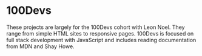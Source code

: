 # 100Devs
These projects are largely for the 100Devs cohort with Leon Noel. 
They range from simple HTML sites to responsive pages.
100Devs is focused on full stack development with JavaScript and includes reading documentation from MDN and Shay Howe.
